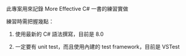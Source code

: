此專案用來記錄 More Effective C# 一書的練習實做

練習時需把握幾點：

1.  使用最新的 C# 語法撰寫，目前是 8.0

2.  一定要有 unit test，而且使用內建的 test framework，目前是 VSTest
